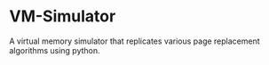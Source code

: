 # VM-Simulator
A virtual memory simulator that replicates various page replacement algorithms using python.
